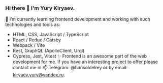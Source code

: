 ### Hi there 👋 I'm Yury Kiryaev.
🌱 I’m currently learning frontend development and working with such technologies and tools as:
- HTML, CSS, JavaScript / TypeScript
- React / Redux / Gatsby
- Webpack / Vite
- Rest, GraphQL (ApolloClient, Urql)
- Cypress, Jest, Vitest
✨ Frontend is an awesome part of the web development for me. If you have an interesting project to offer please contact me in 📫 Telegram: @hansoldelrey or by email: kiryaev.yury@yandex.ru.

<!--
**Hansol46/Hansol46** is a ✨ _special_ ✨ repository because its `README.md` (this file) appears on your GitHub profile.

Here are some ideas to get you started:

- 🔭 I’m currently working on ...
- 🌱 I’m currently learning ...
- 👯 I’m looking to collaborate on ...
- 🤔 I’m looking for help with ...
- 💬 Ask me about ...
- 📫 How to reach me: ...
- 😄 Pronouns: ...
- ⚡ Fun fact: ...
-->
